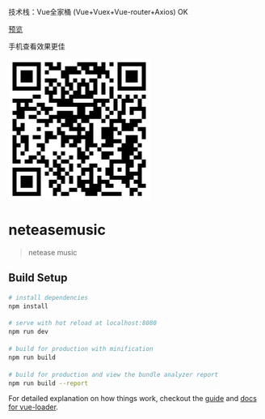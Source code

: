 技术栈：Vue全家桶 (Vue+Vuex+Vue-router+Axios)  OK

[预览](https://bunnywithyou.github.io/neteasemusic/dist/)  

手机查看效果更佳  

![QRcode](https://github.com/BunnyWithYou/neteasemusic/blob/master/dist/QRcode.png)

# neteasemusic

> netease music

## Build Setup

``` bash
# install dependencies
npm install

# serve with hot reload at localhost:8080
npm run dev

# build for production with minification
npm run build

# build for production and view the bundle analyzer report
npm run build --report
```

For detailed explanation on how things work, checkout the [guide](http://vuejs-templates.github.io/webpack/) and [docs for vue-loader](http://vuejs.github.io/vue-loader).
